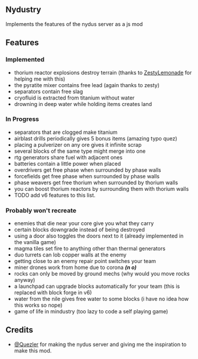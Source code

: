 ## Nydustry
Implements the features of the nydus server as a js mod

## Features
### Implemented
- thorium reactor explosions destroy terrain (thanks to [ZestyLemonade](https://github.com/sample-text-here) for helping me with this)
- the pyratite mixer contains free lead (again thanks to zesty)
- separators contain free slag
- cryofluid is extracted from titanium without water
- drowning in deep water while holding items creates land

### In Progress
- separators that are clogged make titanium
- airblast drills periodically gives 5 bonus items (amazing typo quez)
- placing a pulverizer on any ore gives it infinite scrap
- several blocks of the same type might merge into one
- rtg generators share fuel with adjacent ones
- batteries contain a little power when placed
- overdrivers get free phase when surrounded by phase walls
- forcefields get free phase when surrounded by phase walls
- phase weavers get free thorium when surrounded by thorium walls
- you can boost thorium reactors by surrounding them with thorium walls
- TODO add v6 features to this list.

### Probably won't recreate
- enemies that die near your core give you what they carry
- certain blocks downgrade instead of being destroyed
- using a door also toggles the doors next to it (already implemented in the vanilla game)
- magma tiles set fire to anything other than thermal generators
- duo turrets can lob copper walls at the enemy
- getting close to an enemy repair point switches your team
- miner drones work from home due to corona ***(n o)***
- rocks can only be moved by ground mechs (why would you move rocks anyway)
- a launchpad can upgrade blocks automatically for your team (this is replaced with block forge in v6)
- water from the nile gives free water to some blocks (i have no idea how this works so nope)
- game of life in mindustry (too lazy to code a self playing game)

## Credits
- [@Quezler](https://github.com/Quezler) for making the nydus server and giving me the inspiration to make this mod.
